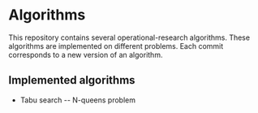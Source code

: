 # Algorithms
This repository contains several operational-research algorithms.
These algorithms are implemented on different problems.
Each commit corresponds to a new version of an algorithm.

## Implemented algorithms
  - Tabu search -- N-queens problem
